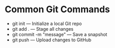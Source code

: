 # Common Git Commands

- git init — Initialize a local Git repo
- git add . — Stage all changes
- git commit -m "message" — Save a snapshot
- git push — Upload changes to GitHub